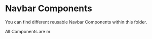 <h1>Navbar Components</h1>

You can find different reusable Navbar Components within this folder.

All Components are m
